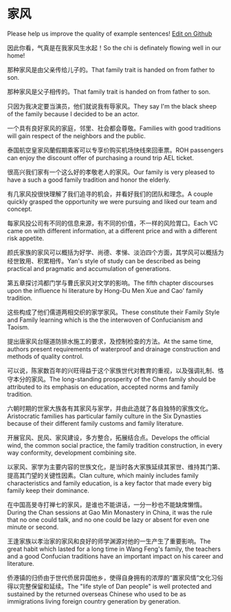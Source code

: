 # 家风

Please help us improve the quality of example sentences! [Edit on Github](https://github.com/jiyushe/jiyu-example-sentence-source/blob/main/chinese/jiafeng_1.md)

<p><span class="chinese">因此你看，气真是在我家风生水起！</span><span class="english">So the chi is definately flowing well in our home!</span></p>

<p><span class="chinese">那种家风是由父亲传给儿子的。</span><span class="english">That family trait is handed on from father to son.</span></p>

<p><span class="chinese">那种家风是父子相传的。</span><span class="english">That family trait is handed on from father to son.</span></p>

<p><span class="chinese">只因为我决定要当演员，他们就说我有辱家风。</span><span class="english">They say I'm the black sheep of the family because I decided to be an actor.</span></p>

<p><span class="chinese">一个具有良好家风的家庭，邻里、社会都会尊敬。</span><span class="english">Families with good traditions will gain respect of the neighbors and the public.</span></p>

<p><span class="chinese">泰国航空皇家风蘭假期乘客可以专享价购买机场快线來回車票。</span><span class="english">ROH passengers can enjoy the discount offer of purchasing a round trip AEL ticket.</span></p>

<p><span class="chinese">很高兴我们家有一个这么好的孝敬老人的家风。</span><span class="english">Our family is very pleased to have a such a good family tradition and honor the elderly.</span></p>

<p><span class="chinese">有几家风投很快理解了我们追寻的机会，并看好我们的团队和理念。</span><span class="english">A couple quickly grasped the opportunity we were pursuing and liked our team and concept.</span></p>

<p><span class="chinese">每家风投公司有不同的信息来源，有不同的价值，不一样的风险胃口。</span><span class="english">Each VC came on with different information, at a different price and with a different risk appetite.</span></p>

<p><span class="chinese">颜氏家族的家风可以概括为好学、尚德、孝悌、淡泊四个方面，其学风可以概括为经世致用、积累相传。</span><span class="english">Yan's style of study can be described as being practical and pragmatic and accumulation of generations.</span></p>

<p><span class="chinese">第五章探讨鸿都门学与曹氏家风对文学的影响。</span><span class="english">The fifth chapter discourses upon the influence hi literature by Hong-Du Men Xue and Cao' family tradition.</span></p>

<p><span class="chinese">这些构成了他们儒道两相交织的家学家风。</span><span class="english">These constitute their Family Style and Family learning which is the the interwoven of Confucianism and Taoism.</span></p>

<p><span class="chinese">提出唐家风台隧道防排水施工的要求，及控制检查的方法。</span><span class="english">At the same time, authors present requirements of waterproof and drainage construction and methods of quality control.</span></p>

<p><span class="chinese">可以说，陈家数百年的兴旺得益于这个家族世代对教育的重视，以及强调礼制、恪守本分的家风。</span><span class="english">The long-standing prosperity of the Chen family should be attributed to its emphasis on education, accepted norms and family tradition.</span></p>

<p><span class="chinese">六朝时期的世家大族各有其家风与家学，并由此造就了各自独特的家族文化。</span><span class="english">Aristocratic families has particular family culture in the Six Dynasties because of their different family customs and family literature.</span></p>

<p><span class="chinese">开展官风、民风、家风建设，多方整合，拓展结合点。</span><span class="english">Develops the official wind, the common social practice, the family tradition construction, in every way conformity, development combining site.</span></p>

<p><span class="chinese">以家风、家学为主要内容的世族文化，是当时各大家族延续其家世、维持其门第、提高其门望的关键性因素。</span><span class="english">Clan culture, which mainly includes family characteristics and family education, is a key factor that made every big family keep their dominance.</span></p>

<p><span class="chinese">在中国高旻寺打禅七的家风，是谁也不能讲话，一分一秒也不能缺席懒惰。</span><span class="english">During the Chan sessions at Gao Min Monastery in China, it was the rule that no one could talk, and no one could be lazy or absent for even one minute or second.</span></p>

<p><span class="chinese">王逢家族以孝治家的家风和良好的师学渊源对他的一生产生了重要影响。</span><span class="english">The great habit which lasted for a long time in Wang Feng's family, the teachers and a good Confucian traditions have an important impact on his career and literature.</span></p>

<p><span class="chinese">侨港镇的归侨由于世代侨居异国他乡，使得自身拥有的浓厚的“置家风情”文化习俗得以完整保留和延续。</span><span class="english">The "life style of Dan people" is well protected and sustained by the returned overseas Chinese who used to be as immigrations living foreign country generation by generation.</span></p>


